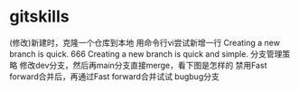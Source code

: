 # gitskills
(修改)新建时，克隆一个仓库到本地
用命令行vi尝试新增一行
Creating a new branch is quick.
666
Creating a new branch is quick and simple.
分支管理策略
修改dev分支，然后再main分支直接merge，看下图是怎样的
禁用Fast forward合并后，再通过Fast forward合并试试
bugbug分支
